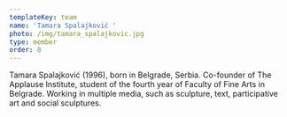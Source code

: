 ```yaml
---
templateKey: team
name: 'Tamara Spalajković '
photo: /img/tamara_spalajkovic.jpg
type: member
order: 8
---
```

Tamara Spalajković (1996), born in Belgrade, Serbia. Co-founder of The Applause Institute, student of the fourth year of Faculty of Fine Arts in Belgrade. Working in multiple media, such as sculpture, text, participative art and social sculptures. 
